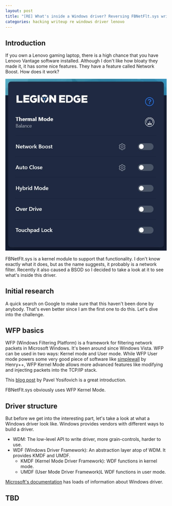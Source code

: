 ```yaml
---
layout: post
title: "[RE] What's inside a Windows driver? Reversing FBNetFlt.sys writeup"
categories: hacking writeup re windows driver lenovo
---
```


## Introduction
If you own a Lenovo gaming laptop, there is a high chance that you have Lenovo Vantage software installed. Although I don't like how bloaty they made it, it has some nice features. They have a feature called Network Boost. How does it work?

![Image from NotebookCheck](/assets/images/fbnetflt/Lenovo_vantage_quick_options.jpg)

FBNetFlt.sys is a kernel module to support that functionality. I don't know exactly what it does, but as the name suggests, it probably is a network filter. Recently it also caused a BSOD so I decided to take a look at it to see what's inside this driver.

## Initial research
A quick search on Google to make sure that this haven't been done by anybody. That's even better since I am the first one to do this. Let's dive into the challenge.

## WFP basics
WFP (Windows Filtering Platform) is a framework for filtering network packets in Microsoft Windows. It's been around since Windows Vista. WFP can be used in two ways: Kernel mode and User mode. While WFP User mode powers some very good piece of software like [simplewall](https://github.com/henrypp/simplewall) by Henry++, WFP Kernel Mode allows more advanced features like modifying and injecting packets into the TCP/IP stack. 

This [blog post](https://scorpiosoftware.net/2022/12/25/introduction-to-the-windows-filtering-platform/) by Pavel Yosifovich is a great introduction.

FBNetFlt.sys obviously uses WFP Kernel Mode.

## Driver structure
But before we get into the interesting part, let's take a look at what a Windows driver look like. Windows provides vendors with different ways to build a driver. 
* WDM: The low-level API to write driver, more grain-controls, harder to use.
* WDF (Windows Driver Framework): An abstraction layer atop of WDM. It provides KMDF and UMDF.
    - KMDF (Kernel Mode Driver Framework): WDF functions in kernel mode.
    - UMDF (User Mode Driver Framework)L WDF functions in user mode.

[Microsoft's documentation](https://learn.microsoft.com/en-us/windows-hardware/drivers/kernel/) has loads of information about Windows driver.

## TBD